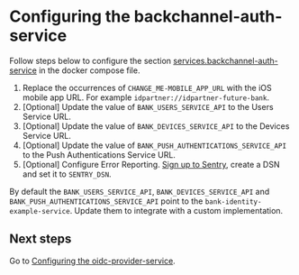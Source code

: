 # Configuring the backchannel-auth-service
Follow steps below to configure the section [services.backchannel-auth-service](../docker-compose.yml) in the docker compose file.

1. Replace the occurrences of `CHANGE_ME-MOBILE_APP_URL` with the iOS mobile app URL. For example `idpartner://idpartner-future-bank`.
1. [Optional] Update the value of `BANK_USERS_SERVICE_API` to the Users Service URL.
1. [Optional] Update the value of `BANK_DEVICES_SERVICE_API` to the Devices Service URL.
1. [Optional] Update the value of `BANK_PUSH_AUTHENTICATIONS_SERVICE_API` to the Push Authentications Service URL.
1. [Optional] Configure Error Reporting. [Sign up to Sentry](https://sentry.io/signup/), create a DSN and set it to `SENTRY_DSN`.


By default the `BANK_USERS_SERVICE_API`, `BANK_DEVICES_SERVICE_API` and `BANK_PUSH_AUTHENTICATIONS_SERVICE_API` point to the `bank-identity-example-service`. Update them to integrate with a custom implementation.

## Next steps
Go to [Configuring the oidc-provider-service](configuring-oidc-provider-service.md).